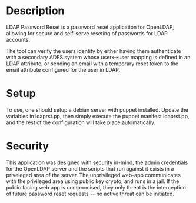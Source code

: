 Description
====

LDAP Password Reset is a password reset application for OpenLDAP, allowing for secure and self-serve reseting of passwords for LDAP accounts.

The tool can verify the users identity by either having them authenticate with a secondary ADFS system whose user<->user mapping is defined in an LDAP attribute, or sending an email with a temporary reset token to the email attribute configured for the user in LDAP.

Setup
====

To use, one should setup a debian server with puppet installed.  Update the variables in ldaprst.pp, then simply execute the puppet manifest ldaprst.pp, and the rest of the configuration will take place automatically.

Security
========

This application was designed with security in-mind, the admin credentials for the OpenLDAP server and the scripts that run against it exists in a priveleged area of the server.  The unprivileged web-app communicates with the privileged area using public key crypto, and runs in a jail.  If the public facing web app is compromised, they only threat is the interception of future password reset requests -- no active threat can be initiated.
